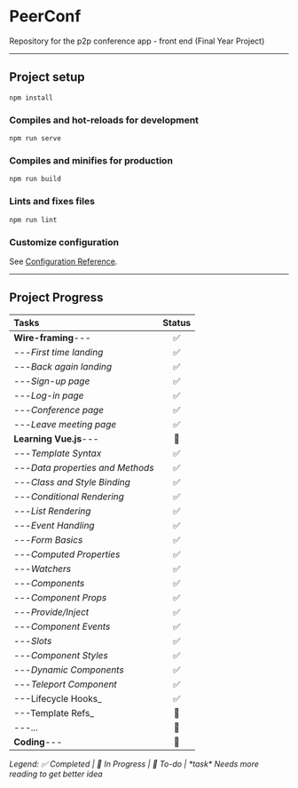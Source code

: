 # PeerConf

Repository for the p2p conference app - front end (Final Year Project)

---

## Project setup

```
npm install
```

### Compiles and hot-reloads for development

```
npm run serve
```

### Compiles and minifies for production

```
npm run build
```

### Lints and fixes files

```
npm run lint
```

### Customize configuration

See [Configuration Reference](https://cli.vuejs.org/config/).

---

## Project Progress

| Tasks                            | Status |
| :------------------------------- | :----: |
| **Wire-framing**---              |   ✅   |
| ---_First time landing_          |   ✅   |
| ---_Back again landing_          |   ✅   |
| ---_Sign-up page_                |   ✅   |
| ---_Log-in page_                 |   ✅   |
| ---_Conference page_             |   ✅   |
| ---_Leave meeting page_          |   ✅   |
| **Learning Vue.js**---           |   🚧   |
| ---_Template Syntax_             |   ✅   |
| ---_Data properties and Methods_ |   ✅   |
| ---_Class and Style Binding_     |   ✅   |
| ---_Conditional Rendering_       |   ✅   |
| ---_List Rendering_              |   ✅   |
| ---_Event Handling_              |   ✅   |
| ---_Form Basics_                 |   ✅   |
| ---_Computed Properties_         |   ✅   |
| ---_Watchers_                    |   ✅   |
| ---_Components_                  |   ✅   |
| ---_Component Props_             |   ✅   |
| ---_Provide/Inject_              |   ✅   |
| ---_Component Events_            |   ✅   |
| ---_Slots_                       |   ✅   |
| ---_Component Styles_            |   ✅   |
| ---_Dynamic Components_          |   ✅   |
| ---_Teleport Component_          |   ✅   |
| ---Lifecycle Hooks\_             |   ✅   |
| ---Template Refs\_               |   🚧   |
| ---_..._                         |   📌   |
| **Coding**---                    |   📌   |

_Legend: ✅ Completed | 🚧 In Progress | 📌 To-do | \*task\* Needs more reading to get better idea_
